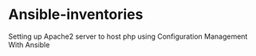 # Ansible-inventories

Setting up Apache2 server to host php using Configuration Management With Ansible
